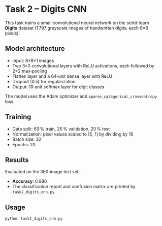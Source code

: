 # Task 2 – Digits CNN

This task trains a small convolutional neural network on the scikit‑learn **Digits** dataset (1 797 grayscale images of handwritten digits, each 8×8 pixels).

## Model architecture
- Input: 8×8×1 images
- Two 3×3 convolutional layers with ReLU activations, each followed by 2×2 max‑pooling
- Flatten layer and a 64‑unit dense layer with ReLU
- Dropout (0.5) for regularization
- Output: 10‑unit softmax layer for digit classes

The model uses the Adam optimizer and `sparse_categorical_crossentropy` loss.

## Training
- Data split: 60 % train, 20 % validation, 20 % test
- Normalization: pixel values scaled to [0, 1] by dividing by 16
- Batch size: 32
- Epochs: 20

## Results
Evaluated on the 360‑image test set:
- **Accuracy**: 0.986
- The classification report and confusion matrix are printed by `task2_digits_cnn.py`.

## Usage
```bash
python task2_digits_cnn.py
```
